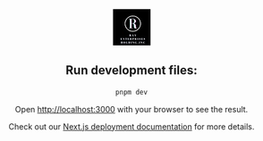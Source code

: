 <div align="center">
    <img src="https://github.com/RayEnterprises/ray-enterpises-website/blob/master/src/common/assets/logo.jpg"
</div>

## Run development files:

```bash
pnpm dev
```

Open [http://localhost:3000](http://localhost:3000) with your browser to see the result.

Check out our [Next.js deployment documentation](https://nextjs.org/docs/deployment) for more details.
